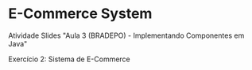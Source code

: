 # E-Commerce System

Atividade Slides "Aula 3 (BRADEPO) - Implementando Componentes em Java"

Exercício 2: Sistema de E-Commerce
